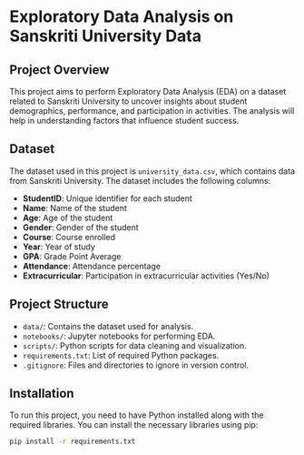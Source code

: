 # Exploratory Data Analysis on Sanskriti University Data

## Project Overview

This project aims to perform Exploratory Data Analysis (EDA) on a dataset related to Sanskriti University to uncover insights about student demographics, performance, and participation in activities. The analysis will help in understanding factors that influence student success.

## Dataset

The dataset used in this project is `university_data.csv`, which contains data from Sanskriti University. The dataset includes the following columns:

- **StudentID**: Unique identifier for each student
- **Name**: Name of the student
- **Age**: Age of the student
- **Gender**: Gender of the student
- **Course**: Course enrolled
- **Year**: Year of study
- **GPA**: Grade Point Average
- **Attendance**: Attendance percentage
- **Extracurricular**: Participation in extracurricular activities (Yes/No)

## Project Structure

- `data/`: Contains the dataset used for analysis.
- `notebooks/`: Jupyter notebooks for performing EDA.
- `scripts/`: Python scripts for data cleaning and visualization.
- `requirements.txt`: List of required Python packages.
- `.gitignore`: Files and directories to ignore in version control.

## Installation

To run this project, you need to have Python installed along with the required libraries. You can install the necessary libraries using pip:

```bash
pip install -r requirements.txt
